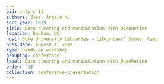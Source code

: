 ```yaml
---
pid: cnfprs_11
authors: Zoss, Angela M.
sort_year: 2019
title: Data cleaning and manipulation with OpenRefine
location: Durham, NC
host: Duke University Libraries – Librarians’ Summer Camp
pres_date: August 1, 2019
type: Hands-on workshop
grouping: conference
label: Data cleaning and manipulation with OpenRefine
order: '15'
collection: conference-presentation
---
```


